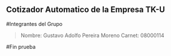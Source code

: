 ## Cotizador Automatico de la Empresa TK-U

#Integrantes del Grupo
> Nombre:	Gustavo Adolfo Pereira Moreno
> Carnet:	08000114

#Fin prueba